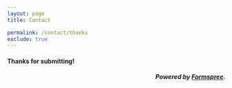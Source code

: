 ```yaml
---
layout: page
title: Contact

permalink: /contact/thanks
exclude: true
---
```


#### Thanks for submitting!

<h5 align="right">Powered by <a href="http://formspree.io">Formspree</a>.</h5>
